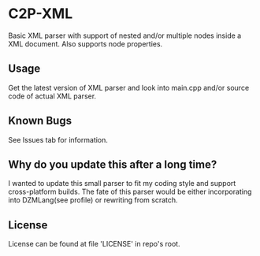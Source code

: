 # C2P-XML
Basic XML parser with support of nested and/or multiple nodes inside a XML document. 
Also supports node properties.

## Usage
Get the latest version of XML parser and look into main.cpp and/or source code of actual XML parser.

## Known Bugs
See Issues tab for information.

## Why do you update this after a long time?
I wanted to update this small parser to fit my coding style and support cross-platform builds. The fate of this parser would be either incorporating into DZMLang(see profile) or rewriting from scratch.

## License
License can be found at file 'LICENSE' in repo's root.
